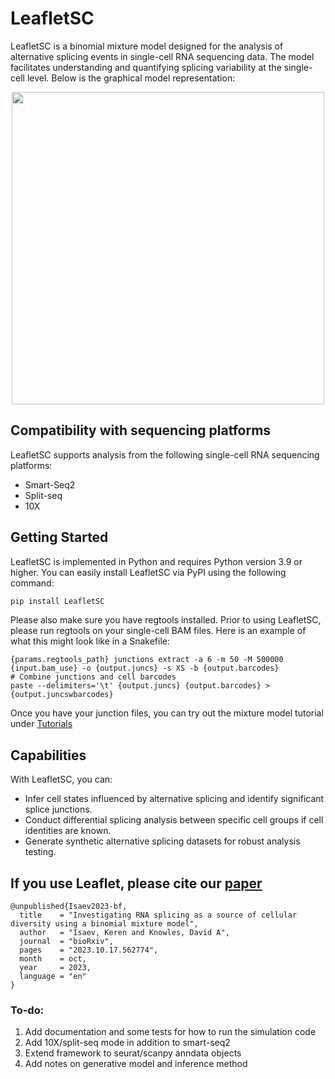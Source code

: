 # LeafletSC

LeafletSC is a binomial mixture model designed for the analysis of alternative splicing events in single-cell RNA sequencing data. The model facilitates understanding and quantifying splicing variability at the single-cell level. Below is the graphical model representation:

<p align="center">
  <img src="https://github.com/daklab/Leaflet/assets/23510936/3e147ba5-7ee8-47ae-b84c-5e99e0551acf" width="500">
</p>

## Compatibility with sequencing platforms 
LeafletSC supports analysis from the following single-cell RNA sequencing platforms:
- Smart-Seq2 
- Split-seq
- 10X 

## Getting Started

LeafletSC is implemented in Python and requires Python version 3.9 or higher. You can easily install LeafletSC via PyPI using the following command:

```bash
pip install LeafletSC
```

Please also make sure you have regtools installed. Prior to using LeafletSC, please run regtools on your single-cell BAM files. Here is an example of what this might look like in a Snakefile:

```Snakemake
{params.regtools_path} junctions extract -a 6 -m 50 -M 500000 {input.bam_use} -o {output.juncs} -s XS -b {output.barcodes}
# Combine junctions and cell barcodes
paste --delimiters='\t' {output.juncs} {output.barcodes} > {output.juncswbarcodes}
```

Once you have your junction files, you can try out the mixture model tutorial under [Tutorials](Tutorials/run_binomial_mixture_model.ipynb)

## Capabilities
With LeafletSC, you can:

- Infer cell states influenced by alternative splicing and identify significant splice junctions.
- Conduct differential splicing analysis between specific cell groups if cell identities are known.
- Generate synthetic alternative splicing datasets for robust analysis testing.

## If you use Leaflet, please cite our [paper](https://www.biorxiv.org/content/10.1101/2023.10.17.562774v1)

```
@unpublished{Isaev2023-bf,
  title    = "Investigating RNA splicing as a source of cellular diversity using a binomial mixture model",
  author   = "Isaev, Keren and Knowles, David A",
  journal  = "bioRxiv",
  pages    = "2023.10.17.562774",
  month    = oct,
  year     = 2023,
  language = "en"
}
```

### To-do: 

1. Add documentation and some tests for how to run the simulation code 
2. Add 10X/split-seq mode in addition to smart-seq2
3. Extend framework to seurat/scanpy anndata objects
4. Add notes on generative model and inference method